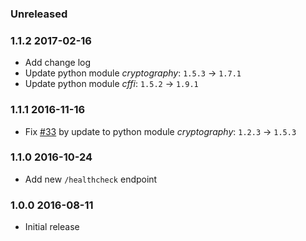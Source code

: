 ### Unreleased

### 1.1.2 2017-02-16
  - Add change log
  - Update python module _cryptography_: `1.5.3` -> `1.7.1`
  - Update python module _cffi_: `1.5.2` -> `1.9.1`

### 1.1.1 2016-11-16
  - Fix [#33](https://github.com/ONSdigital/sdx-decrypt/issues/33) by update to python module _cryptography_: `1.2.3` -> `1.5.3`

### 1.1.0 2016-10-24
  - Add new `/healthcheck` endpoint

### 1.0.0 2016-08-11
  - Initial release
